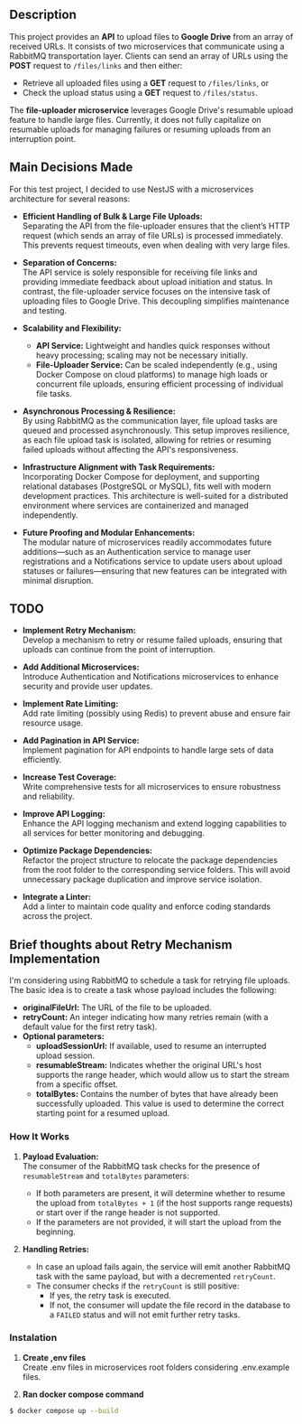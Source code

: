 ## Description

This project provides an **API** to upload files to **Google Drive** from an array of received URLs. It consists of two microservices that communicate using a RabbitMQ transportation layer. Clients can send an array of URLs using the **POST** request to `/files/links` and then either:
- Retrieve all uploaded files using a **GET** request to `/files/links`, or
- Check the upload status using a **GET** request to `/files/status`.

The **file-uploader microservice** leverages Google Drive's resumable upload feature to handle large files. Currently, it does not fully capitalize on resumable uploads for managing failures or resuming uploads from an interruption point.

## Main Decisions Made

For this test project, I decided to use NestJS with a microservices architecture for several reasons:

- **Efficient Handling of Bulk & Large File Uploads:**  
  Separating the API from the file-uploader ensures that the client’s HTTP request (which sends an array of file URLs) is processed immediately. This prevents request timeouts, even when dealing with very large files.

- **Separation of Concerns:**  
  The API service is solely responsible for receiving file links and providing immediate feedback about upload initiation and status. In contrast, the file-uploader service focuses on the intensive task of uploading files to Google Drive. This decoupling simplifies maintenance and testing.

- **Scalability and Flexibility:**  
  - **API Service:** Lightweight and handles quick responses without heavy processing; scaling may not be necessary initially.  
  - **File-Uploader Service:** Can be scaled independently (e.g., using Docker Compose on cloud platforms) to manage high loads or concurrent file uploads, ensuring efficient processing of individual file tasks.

- **Asynchronous Processing & Resilience:**  
  By using RabbitMQ as the communication layer, file upload tasks are queued and processed asynchronously. This setup improves resilience, as each file upload task is isolated, allowing for retries or resuming failed uploads without affecting the API's responsiveness.

- **Infrastructure Alignment with Task Requirements:**  
  Incorporating Docker Compose for deployment, and supporting relational databases (PostgreSQL or MySQL), fits well with modern development practices. This architecture is well-suited for a distributed environment where services are containerized and managed independently.

- **Future Proofing and Modular Enhancements:**  
  The modular nature of microservices readily accommodates future additions—such as an Authentication service to manage user registrations and a Notifications service to update users about upload statuses or failures—ensuring that new features can be integrated with minimal disruption.

## TODO

- **Implement Retry Mechanism:**  
  Develop a mechanism to retry or resume failed uploads, ensuring that uploads can continue from the point of interruption.

- **Add Additional Microservices:**  
  Introduce Authentication and Notifications microservices to enhance security and provide user updates.

- **Implement Rate Limiting:**  
  Add rate limiting (possibly using Redis) to prevent abuse and ensure fair resource usage.

- **Add Pagination in API Service:**  
  Implement pagination for API endpoints to handle large sets of data efficiently.

- **Increase Test Coverage:**  
  Write comprehensive tests for all microservices to ensure robustness and reliability.

- **Improve API Logging:**  
  Enhance the API logging mechanism and extend logging capabilities to all services for better monitoring and debugging.

- **Optimize Package Dependencies:**  
  Refactor the project structure to relocate the package dependencies from the root folder to the corresponding service folders. This will avoid unnecessary package duplication and improve service isolation.

- **Integrate a Linter:**  
  Add a linter to maintain code quality and enforce coding standards across the project.


## Brief thoughts about Retry Mechanism Implementation

I'm considering using RabbitMQ to schedule a task for retrying file uploads. The basic idea is to create a task whose payload includes the following:

- **originalFileUrl:** The URL of the file to be uploaded.
- **retryCount:** An integer indicating how many retries remain (with a default value for the first retry task).
- **Optional parameters:**
  - **uploadSessionUrl:** If available, used to resume an interrupted upload session.
  - **resumableStream:** Indicates whether the original URL's host supports the range header, which would allow us to start the stream from a specific offset.
  - **totalBytes:** Contains the number of bytes that have already been successfully uploaded. This value is used to determine the correct starting point for a resumed upload.

### How It Works

1. **Payload Evaluation:**  
   The consumer of the RabbitMQ task checks for the presence of `resumableStream` and `totalBytes` parameters:
   - If both parameters are present, it will determine whether to resume the upload from `totalBytes + 1` (if the host supports range requests) or start over if the range header is not supported.
   - If the parameters are not provided, it will start the upload from the beginning.

2. **Handling Retries:**  
   - In case an upload fails again, the service will emit another RabbitMQ task with the same payload, but with a decremented `retryCount`.
   - The consumer checks if the `retryCount` is still positive:
     - If yes, the retry task is executed.
     - If not, the consumer will update the file record in the database to a `FAILED` status and will not emit further retry tasks.

### Instalation

1. **Create ,env files**  
   Create .env files in microservices root folders considering .env.example files.
   
2. **Ran docker compose command**
```bash
$ docker compose up --build  
```